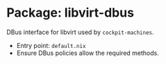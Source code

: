 # Package: libvirt-dbus

DBus interface for libvirt used by `cockpit-machines`.

- Entry point: `default.nix`
- Ensure DBus policies allow the required methods.
